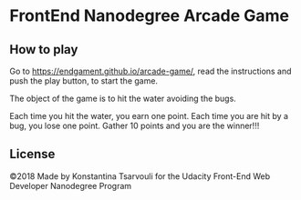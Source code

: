FrontEnd Nanodegree Arcade Game
===============================

## How to play

Go to https://endgament.github.io/arcade-game/, read the instructions and push the play button, to start the game.

The object of the game is to hit the water avoiding the bugs. 

Each time you hit the water, you earn one point. Each time you are hit by a bug, you lose one point. Gather 10 points and you are the winner!!!


## License

©2018 Made by Konstantina Tsarvouli for the Udacity Front-End Web Developer Nanodegree Program
